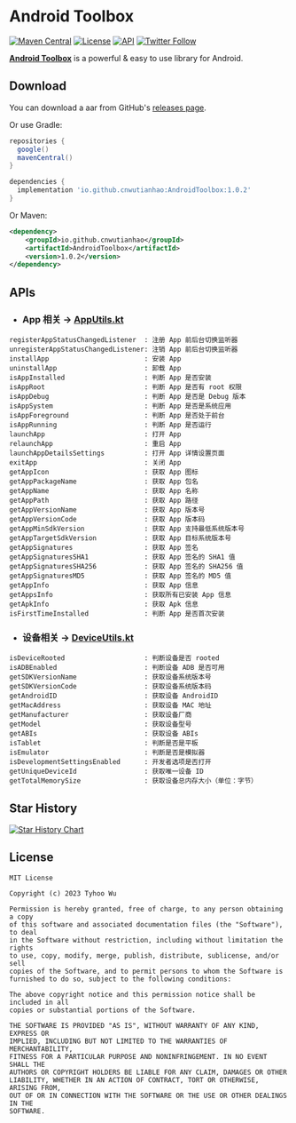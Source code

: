 # Android Toolbox

[![Maven Central](https://maven-badges.herokuapp.com/maven-central/io.github.cnwutianhao/AndroidToolbox/badge.svg)](https://maven-badges.herokuapp.com/maven-central/io.github.cnwutianhao/AndroidToolbox) [![License](https://img.shields.io/:license-mit-blue.svg)](LICENSE) [![API](https://img.shields.io/badge/API-21%2B-red.svg?style=flat)](https://android-arsenal.com/api?level=21) [![Twitter Follow](https://img.shields.io/twitter/follow/tyhoowu.svg?style=social)](https://twitter.com/tyhoowu)


**[Android Toolbox](https://central.sonatype.com/artifact/io.github.cnwutianhao/AndroidToolbox)** is a powerful & easy to use library for Android.

## Download

You can download a aar from GitHub's [releases page](https://github.com/cnwutianhao/android-toolbox/releases).

Or use Gradle:

```gradle
repositories {
  google()
  mavenCentral()
}

dependencies {
  implementation 'io.github.cnwutianhao:AndroidToolbox:1.0.2'
}
```

Or Maven:

```xml
<dependency>
    <groupId>io.github.cnwutianhao</groupId>
    <artifactId>AndroidToolbox</artifactId>
    <version>1.0.2</version>
</dependency>
```

## APIs

* ### App 相关 -> [AppUtils.kt](https://github.com/cnwutianhao/android-toolbox/blob/main/Toolbox/library/src/main/java/com/tyhoo/android/toolbox/util/AppUtils.kt)
```
registerAppStatusChangedListener  : 注册 App 前后台切换监听器
unregisterAppStatusChangedListener: 注销 App 前后台切换监听器
installApp                        : 安装 App
uninstallApp                      : 卸载 App
isAppInstalled                    : 判断 App 是否安装
isAppRoot                         : 判断 App 是否有 root 权限
isAppDebug                        : 判断 App 是否是 Debug 版本
isAppSystem                       : 判断 App 是否是系统应用
isAppForeground                   : 判断 App 是否处于前台
isAppRunning                      : 判断 App 是否运行
launchApp                         : 打开 App
relaunchApp                       : 重启 App
launchAppDetailsSettings          : 打开 App 详情设置页面
exitApp                           : 关闭 App
getAppIcon                        : 获取 App 图标
getAppPackageName                 : 获取 App 包名
getAppName                        : 获取 App 名称
getAppPath                        : 获取 App 路径
getAppVersionName                 : 获取 App 版本号
getAppVersionCode                 : 获取 App 版本码
getAppMinSdkVersion               : 获取 App 支持最低系统版本号
getAppTargetSdkVersion            : 获取 App 目标系统版本号
getAppSignatures                  : 获取 App 签名
getAppSignaturesSHA1              : 获取 App 签名的 SHA1 值
getAppSignaturesSHA256            : 获取 App 签名的 SHA256 值
getAppSignaturesMD5               : 获取 App 签名的 MD5 值
getAppInfo                        : 获取 App 信息
getAppsInfo                       : 获取所有已安装 App 信息
getApkInfo                        : 获取 Apk 信息
isFirstTimeInstalled              : 判断 App 是否首次安装
```

* ### 设备相关 -> [DeviceUtils.kt](https://github.com/cnwutianhao/android-toolbox/blob/main/Toolbox/library/src/main/java/com/tyhoo/android/toolbox/util/DeviceUtils.kt)
```
isDeviceRooted                    : 判断设备是否 rooted
isADBEnabled                      : 判断设备 ADB 是否可用
getSDKVersionName                 : 获取设备系统版本号
getSDKVersionCode                 : 获取设备系统版本码
getAndroidID                      : 获取设备 AndroidID
getMacAddress                     : 获取设备 MAC 地址
getManufacturer                   : 获取设备厂商
getModel                          : 获取设备型号
getABIs                           : 获取设备 ABIs
isTablet                          : 判断是否是平板
isEmulator                        : 判断是否是模拟器
isDevelopmentSettingsEnabled      : 开发者选项是否打开
getUniqueDeviceId                 : 获取唯一设备 ID
getTotalMemorySize                : 获取设备总内存大小（单位：字节）
```

## Star History

[![Star History Chart](https://api.star-history.com/svg?repos=cnwutianhao/android-toolbox&type=Date)](https://star-history.com/#cnwutianhao/android-toolbox&Date)

## License

```
MIT License

Copyright (c) 2023 Tyhoo Wu

Permission is hereby granted, free of charge, to any person obtaining a copy
of this software and associated documentation files (the "Software"), to deal
in the Software without restriction, including without limitation the rights
to use, copy, modify, merge, publish, distribute, sublicense, and/or sell
copies of the Software, and to permit persons to whom the Software is
furnished to do so, subject to the following conditions:

The above copyright notice and this permission notice shall be included in all
copies or substantial portions of the Software.

THE SOFTWARE IS PROVIDED "AS IS", WITHOUT WARRANTY OF ANY KIND, EXPRESS OR
IMPLIED, INCLUDING BUT NOT LIMITED TO THE WARRANTIES OF MERCHANTABILITY,
FITNESS FOR A PARTICULAR PURPOSE AND NONINFRINGEMENT. IN NO EVENT SHALL THE
AUTHORS OR COPYRIGHT HOLDERS BE LIABLE FOR ANY CLAIM, DAMAGES OR OTHER
LIABILITY, WHETHER IN AN ACTION OF CONTRACT, TORT OR OTHERWISE, ARISING FROM,
OUT OF OR IN CONNECTION WITH THE SOFTWARE OR THE USE OR OTHER DEALINGS IN THE
SOFTWARE.
```
